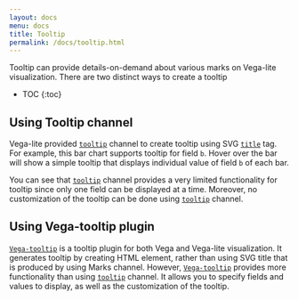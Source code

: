 ```yaml
---
layout: docs
menu: docs
title: Tooltip
permalink: /docs/tooltip.html
---
```


Tooltip can provide details-on-demand about various marks on Vega-lite visualization. There are two distinct ways to create a tooltip

* TOC
{:toc}

## Using Tooltip channel

Vega-lite provided [`tooltip`]({{site.baseurl}}/docs/encoding.html#mark-properties-channels) channel to create tooltip using SVG [`title`](https://developer.mozilla.org/en-US/docs/Web/SVG/Element/title) tag. For example, this bar chart supports tooltip for field `b`. Hover over the bar will show a simple tooltip that displays individual value of field `b` of each bar.

<div class="vl-example" data-name="bar_tooltip"></div>

You can see that [`tooltip`]({{site.baseurl}}/docs/encoding.html#mark-properties-channels) channel provides a very limited functionality for tooltip since only one field can be displayed at a time. Moreover, no customization of the tooltip can be done using [`tooltip`]({{site.baseurl}}/docs/encoding.html#mark-properties-channels) channel.

## Using Vega-tooltip plugin

[`Vega-tooltip`](https://github.com/vega/vega-tooltip/) is a tooltip plugin for both Vega and Vega-lite visualization. It generates tooltip by creating HTML element, rather than using SVG title that is produced by using Marks channel. However, [`Vega-tooltip`](https://github.com/vega/vega-tooltip/) provides more functionality than using [`tooltip`]({{site.baseurl}}/docs/encoding.html#mark-properties-channels) channel. It allows you to specify fields and values to display, as well as the customization of the tooltip.
<link rel="stylesheet" type="text/css" href="https://cdnjs.cloudflare.com/ajax/libs/vega-tooltip/0.4.0/vega-tooltip.min.css">
<div class="vl-example tooltip" data-name="bar"></div>

